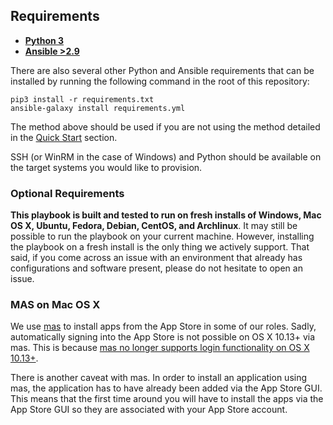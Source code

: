 ## Requirements

* **[Python 3](https://www.python.org/)**
* **[Ansible >2.9](https://www.ansible.com/)**

There are also several other Python and Ansible requirements that can be installed by running the following command in the root of this repository:

```
pip3 install -r requirements.txt
ansible-galaxy install requirements.yml
```

The method above should be used if you are not using the method detailed in the [Quick Start](#quick-start) section.

SSH (or WinRM in the case of Windows) and Python should be available on the target systems you would like to provision.

### Optional Requirements

**This playbook is built and tested to run on fresh installs of Windows, Mac OS X, Ubuntu, Fedora, Debian, CentOS, and Archlinux**. It may still be possible to run the playbook on your current machine. However, installing the playbook on a fresh install is the only thing we actively support. That said, if you come across an issue with an environment that already has configurations and software present, please do not hesitate to open an issue.

### MAS on Mac OS X

We use [mas](https://github.com/mas-cli/mas) to install apps from the App Store in some of our roles. Sadly, automatically signing into the App Store is not possible on OS X 10.13+ via mas. This is because [mas no longer supports login functionality on OS X 10.13+](https://github.com/mas-cli/mas/issues/164).

There is another caveat with mas. In order to install an application using mas, the application has to have already been added via the App Store GUI. This means that the first time around you will have to install the apps via the App Store GUI so they are associated with your App Store account.
